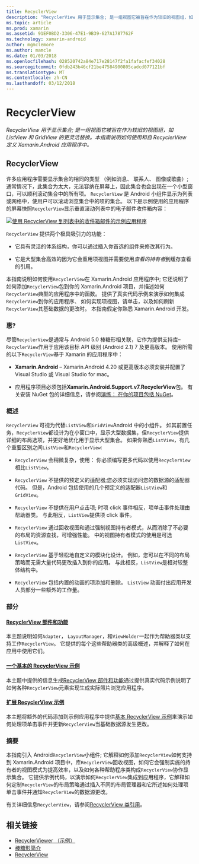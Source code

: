 ```yaml
---
title: RecyclerView
description: "RecyclerView 用于显示集合; 是一组视图它被旨在作为较旧的视图组，如 ListView 和 GridView 的更灵活替换。  本指南说明如何使用和自 RecyclerView 定义 Xamarin.Android 应用程序中。"
ms.topic: article
ms.prod: xamarin
ms.assetid: 91EF0BD2-3306-47E1-9B39-627A1787762F
ms.technology: xamarin-android
author: mgmclemore
ms.author: mamcle
ms.date: 01/03/2018
ms.openlocfilehash: 028520742a84e717e28147f2fa1fafacfef34028
ms.sourcegitcommit: 0fdb243b46cf21be47584900805cadcd077121bf
ms.translationtype: MT
ms.contentlocale: zh-CN
ms.lasthandoff: 03/12/2018
---
```

# <a name="recyclerview"></a>RecyclerView

_RecyclerView 用于显示集合; 是一组视图它被旨在作为较旧的视图组，如 ListView 和 GridView 的更灵活替换。本指南说明如何使用和自 RecyclerView 定义 Xamarin.Android 应用程序中。_

## <a name="recyclerview"></a>RecyclerView

许多应用程序需要显示集合的相同的类型 （例如消息、 联系人、 图像或歌曲）;通常情况下，此集合为太大，无法容纳在屏幕上，因此集合也会出现在一个小型窗口，可以顺利滚动集合中的所有项。
`RecyclerView` 是 Android 小组件显示为列表或网格中，使用户可以滚动浏览集合中的项的集合。 以下是示例使用的应用程序的屏幕快照`RecyclerView`显示垂直滚动列表中的电子邮件收件箱内容：

[![使用 RecyclerView 到列表中的收件箱邮件的示例应用程序](images/01-recyclerview-example-sml.png)](images/01-recyclerview-example.png#lightbox)

`RecyclerView` 提供两个极具吸引力的功能：

-  它具有灵活的体系结构，你可以通过插入你首选的组件来修改其行为。

-  它是大型集合高效的因为它会重用项视图并需要使用*查看的持有者*到缓存查看的引用。

本指南说明如何使用`RecyclerView`在 Xamarin.Android 应用程序中; 它还说明了如何添加`RecyclerView`包到你的 Xamarin.Android 项目，并描述如何`RecyclerView`典型的应用程序中的函数。 提供了真实代码示例来演示如何集成`RecyclerView`到你的应用程序、 如何实现项视图，请单击，以及如何刷新`RecyclerView`其基础数据的更改时。 本指南假定你熟悉 Xamarin.Android 开发。


### <a name="requirements"></a>惠?

尽管`RecyclerView`是通常与 Android 5.0 棒糖形相关联，它作为提供支持库&ndash;`RecyclerView`作用于应用该目标 API 级别 (Android 2.1) 7 及更高版本。 使用所需的以下`RecyclerView`基于 Xamarin 的应用程序中：

-  **Xamarin.Android** &ndash; Xamarin.Android 4.20 或更高版本必须安装并配置了 Visual Studio 或 Visual Studio for mac。

-  应用程序项目必须包括**Xamarin.Android.Support.v7.RecyclerView**包。 有关安装 NuGet 包的详细信息，请参阅[演练： 在你的项目包括 NuGet](https://docs.microsoft.com/visualstudio/mac/nuget-walkthrough)。


### <a name="overview"></a>概述

`RecyclerView` 可视为代替`ListView`和`GridView`Android 中的小组件。 如其前置任务，`RecyclerView`都设计为在小窗口中，显示大型数据集，但`RecyclerView`提供详细的布局选项，并更好地优化用于显示大型集合。 如果你熟悉`ListView`，有几个重要区别之间`ListView`和`RecyclerView`:

-   `RecyclerView` 会稍微复杂，使用： 你必须编写更多代码以使用`RecyclerView`相比`ListView`。

-   `RecyclerView` 不提供的预定义的适配器;您必须实现访问您的数据源的适配器代码。 但是，Android 包括使用的几个预定义的适配器`ListView`和`GridView`。

-   `RecyclerView` 不提供在用户点击项; 时项 click 事件相反，项单击事件处理由帮助器类。 与此相反，`ListView`提供项 click 事件。

-   `RecyclerView` 通过回收视图和通过强制视图持有者模式，从而消除了不必要的布局的资源查找，可增强性能。 中的视图持有者模式的使用是可选`ListView`。

-   `RecyclerView` 基于轻松地自定义的模块化设计。 例如，您可以在不同的布局策略而无需大量代码更改插入到你的应用。
    与此相反，`ListView`是相对较整体结构中。

-   `RecyclerView` 包括内置的动画的项添加和删除。 `ListView` 动画付出应用开发人员部分一些额外的工作量。


### <a name="sections"></a>部分

#### <a name="recyclerview-parts-and-functionalityandroiduser-interfacelayoutsrecycler-viewparts-and-functionalitymd"></a>[RecyclerView 部件和功能](~/android/user-interface/layouts/recycler-view/parts-and-functionality.md)

本主题说明如何`Adapter`， `LayoutManager`，和`ViewHolder`一起作为帮助器类以支持工作`RecyclerView`。
它提供的每个这些帮助器类的高级概述，并解释了如何在应用中使用它们。

#### <a name="a-basic-recyclerview-exampleandroiduser-interfacelayoutsrecycler-viewrecyclerview-examplemd"></a>[一个基本的 RecyclerView 示例](~/android/user-interface/layouts/recycler-view/recyclerview-example.md)

本主题中提供的信息生成[RecyclerView 部件和功能](~/android/user-interface/layouts/recycler-view/parts-and-functionality.md)通过提供真实代码示例说明了如何各种`RecyclerView`元素实现生成实际照片浏览应用程序。

#### <a name="extending-the-recyclerview-exampleandroiduser-interfacelayoutsrecycler-viewextending-the-examplemd"></a>[扩展 RecyclerView 示例](~/android/user-interface/layouts/recycler-view/extending-the-example.md)

本主题将额外的代码添加到示例应用程序中提供[基本 RecyclerView 示例](~/android/user-interface/layouts/recycler-view/recyclerview-example.md)来演示如何处理项单击事件并更新`RecyclerView`当基础数据源发生更改。


### <a name="summary"></a>摘要

本指南引入 Android`RecyclerView`小组件; 它解释如何添加`RecyclerView`如何支持到 Xamarin.Android 项目中，库`RecyclerView`回收视图，如何它会强制实施的持有者的视图模式为提高效率，以及如何各种帮助程序类构成`RecyclerView`协作显示集合。 它提供示例代码，以演示如何`RecyclerView`集成到应用程序，它解释如何定制`RecyclerView`的布局策略通过插入不同的布局管理器和它所述如何处理项单击事件并通知`RecyclerView`的数据源更改。

有关详细信息`RecyclerView`，请参阅[RecyclerView 类引用](https://developer.android.com/reference/android/support/v7/widget/RecyclerView.html)。


## <a name="related-links"></a>相关链接

- [RecyclerViewer （示例）](https://developer.xamarin.com/samples/monodroid/android5.0/RecyclerViewer)
- [棒糖形简介](~/android/platform/lollipop.md)
- [RecyclerView](https://developer.android.com/reference/android/support/v7/widget/RecyclerView.html)
